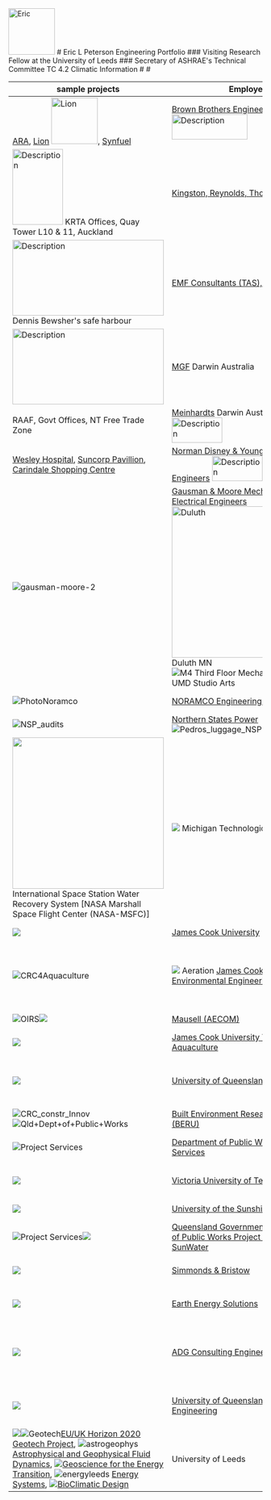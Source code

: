 <img width="92" alt="Eric" src="https://github.com/user-attachments/assets/5f89e734-5a71-46c1-a900-6892376699b2">
# Eric L Peterson Engineering Portfolio
### Visiting Research Fellow at the University of Leeds
### Secretary of ASHRAE's Technical Committee TC 4.2 Climatic Information
#
#

| sample projects | Employer | Start Date	| End Date | Position |
| -------- | -------- | ---------- | -------- | -------- |
| [ARA](BBE_ARA.md), [Lion](BBE_Lion.md) <img width="92" alt="Lion" src="https://cdn.myportfolio.com/d650ddcdd7e54bed00b059a36386e94a/45e10b0bbaa93520deb3d782_rw_1920.jpg?h=003e4f399fa60db043ccabdf106fdc47">, [Synfuel](BBE_Synfuel.md)| [Brown Brothers Engineers](BBE_.md) <img src="https://product.yellow.co.nz/content/5898884caea1435c14f330e748b33b268d9319919fc5c8f068e651106cef84c6/QVNTRVQjUWliTUNtMTdNT3ZJaTlNcW5jQWFX/Brown%20Brothers%20Engineers%20NZ%20Logo.png" alt=Description width="150" height="50"> | December 1982 | April 1984	| Sales Engineer | 
|	<img src="https://upload.wikimedia.org/wikipedia/commons/thumb/0/05/AMP_Tower_Auckland.jpg/220px-AMP_Tower_Auckland.jpg" alt=Description width="100" height="150"> KRTA Offices, Quay Tower L10 & 11, Auckland | [Kingston, Reynolds, Thom and Allardice](KRTA.md)	| April 1984	| February 1986	| Thermal Environmental Engineering | 
| <img src="https://content.api.news/v3/images/bin/037a80564d0e6acf7f608df5ad7184d8?width=1024" alt=Description width="300" height="150"> Dennis Bewsher's safe harbour | [EMF Consultants (TAS), P/L](EMF.md)	| April 1986	| May 1986 | Mechanical Engineer | 
|	<img src="https://upload.wikimedia.org/wikipedia/commons/7/7e/Aerial_view_of_Darwin_NT.jpg" alt=Description width="300" height="150"> | [MGF](MGF.md)	Darwin Australia | June 1986	| October 1986 | Mechanical Engineer | 
|	RAAF, Govt Offices, NT Free Trade Zone| [Meinhardts](Meinhardts.md)	Darwin Australia <img src="https://egans.com.au/wp-content/uploads/2016/06/meinhardt-logo-colour.jpg" alt=Description width="100" height="50"> | October 1986	| December 1986	| Mechanical Engineer  | 
|	[Wesley Hospital](Wesley.md), [Suncorp Pavillion](Suncorp.md), [Carindale Shopping Centre](Carindale.md)| [Norman Disney & Young Consulting Engineers](NDY.md)	<img src="https://cdn.prod.website-files.com/605038b679d21525d348dda5/605038b679d215352148e444_Norman%20Disney%20%26%20Young.jpg" alt=Description width="100" height="50"> | February 1987	| May 1989	| Project Engineer	| 
|	![gausman-moore-2](https://github.com/user-attachments/assets/c8dffc2f-ba0b-427f-968b-e2ae99e9362f) | [Gausman & Moore Mechanical and Electrical Engineers](GM.md)	<img width="300" alt="Duluth" src="https://upload.wikimedia.org/wikipedia/commons/2/2e/Duluth_Drone.jpg"> Duluth MN ![M4 Third Floor Mechanical snap](https://github.com/user-attachments/assets/34024a78-20bb-4fc8-9c6b-e0ea20c45363) UMD Studio Arts | September 1989	| November 1991	| Lead Mechanical Engineer	| 
|	![PhotoNoramco](https://github.com/user-attachments/assets/5da71e05-a017-4b1c-a561-f9d20de0df70)| [NORAMCO Engineering Corporation](Noramco.md)	| January 1992	| March 1993	| Mechanical Engineer	| 
|	![NSP_audits](https://github.com/user-attachments/assets/e0845559-ed30-445d-8d31-0e095f81f9ea)| [Northern States Power](NSP.md)	![Pedros_luggage_NSP](https://github.com/user-attachments/assets/22ef7193-5401-4e69-b60e-76ac2c333e69)| June 1993	| August 1993	| Energy Auditor | 
|	<img width="300" src="https://scx2.b-cdn.net/gfx/news/hires/2008/nasa_water_treatment_system.jpg"> International Space Station Water Recovery System [NASA Marshall Space Flight Center (NASA-MSFC)] | <img src="https://cdn.brandfetch.io/idEfwY5dSY/theme/dark/logo.svg?k=id64Mup7ac&t=1717599954265?t=1717599954265"> Michigan Technological University	| December 1993	| May 1994	| Environmental Engineering Laboratory Assistant | 
|	<img src="https://encrypted-tbn0.gstatic.com/images?q=tbn:ANd9GcSkSgD1iTUBCEu689Fq891IUzbWhDa-Z9GU2w&s">| [James Cook University](JCU1.md)	| July 1998	| November 1998	| Sessional Lecturer 	| 
| ![CRC4Aquaculture](https://github.com/user-attachments/assets/0df76dba-6529-4c60-861e-7d1f7f644bf3) |	<img src="https://www.globalseafood.org/wp-content/uploads/2000/10/Petersonfig3.jpg"> Aeration [James Cook University Environmental Engineering](JCU2.md)	| April 1999	| January 2002	| Kevin Stark Research Fellow in Civil and Environmental Engineering	| 
|	![OIRS](https://github.com/user-attachments/assets/9a707c9e-5446-4bb6-9a8b-b0d6a4c781f1)<img src="https://upload.wikimedia.org/wikipedia/commons/thumb/9/91/PortOfTownsville.png/640px-PortOfTownsville.png">| [Mausell (AECOM)](Maunsell.md)	| January 2002	| July 2002	| Water Engineer	| 
| <img src="https://scontent-man2-1.xx.fbcdn.net/v/t39.30808-1/302584441_609619960659176_3706026348039448656_n.jpg?stp=dst-jpg_s200x200&_nc_cat=106&ccb=1-7&_nc_sid=f4b9fd&_nc_ohc=K1y9fr8SuM4Q7kNvgESRWPW&_nc_ht=scontent-man2-1.xx&_nc_gid=AwHiPPmFghbajrY0Rh4PFLp&oh=00_AYBn8r-rfRtMcNraJLtqnkC6B4vpfC-gMfucmuBaOTdROQ&oe=670CABC7">| [James Cook University Tropical Aquaculture](JCU3.md)	| January 2002	| November 2002	| Sessional Lecturer	| 
|	<img src="https://upload.wikimedia.org/wikipedia/en/thumb/7/76/University_of_Queensland_%28crest%29.svg/640px-University_of_Queensland_%28crest%29.svg.png">| [University of Queensland](UQ1.md)	| November 2002	| November 2004	| Sessional Lecturer / Adjunct Research Fellow	| 
|	![CRC_constr_Innov](https://github.com/user-attachments/assets/011ba628-fbc8-4be0-b180-4f0cca954cdc)![Qld+Dept+of+Public+Works](https://github.com/user-attachments/assets/86f6d1d8-c91f-4ab0-92a5-6f9335486c91)| [Built Environment Research Unit (BERU)](BERU.md)	| November 2002	| November 2005	| Research Officer	| 
|	![Project Services](https://github.com/user-attachments/assets/512ce63d-872d-46a7-af2a-b7b72df3752f)| [Department of Public Works Project Services](DPW1.md)	| January 2006	| June 2006	| Senior Mechanical Engineer 	| 
|	<img src="https://encrypted-tbn0.gstatic.com/images?q=tbn:ANd9GcQmeXrvEi-yUnGSzaEUsYefM0A7VDZ6hWKoUw&s">| [Victoria University of Technology](VU.md)	| June 2006	| June 2010	| Lecturer of Architectural Engineering	| 
|	<img src="https://upload.wikimedia.org/wikipedia/en/thumb/c/c4/University_of_the_Sunshine_Coast_Logo.svg/375px-University_of_the_Sunshine_Coast_Logo.svg.png">| [University of the Sunshine Coast](USC.md)	| July 2010	| February 2011	| Senior Lecturer | 
|	![Project Services](https://github.com/user-attachments/assets/512ce63d-872d-46a7-af2a-b7b72df3752f)<img src="https://upload.wikimedia.org/wikipedia/en/c/ce/SunWater_logo.png">| [Queensland Government, Department of Public Works Project Services and SunWater](DPW2.md)| January 2011	| November 2012	| Senior Mechanical Engineer	| 
|	<img src="https://www.simmondsbristow.com.au/wp-content/uploads/2020/07/SimmonsandBristow_Logo-Long-01.png">| [Simmonds & Bristow](SB.md)	| February 2015	| June 2015	| Senior Mechanical Engineer  | 
|	<img src="https://ecoforest.com/wp-content/uploads/2022/05/Logo_ecoforest_.svg?x37723">| [Earth Energy Solutions](EES.md)	| July 2015	| December 2015	| Senior Mechanical Engineer	| 
|	<img src="https://www.adgce.com/wp-content/uploads/2021/03/adgce-logo.jpg.webp">| [ADG Consulting Engineers](ADG.md)	| January 2016	| July 2016	| Senior ESD and Mechanical Building Services Engineer	| 
|	<img src="https://encrypted-tbn0.gstatic.com/images?q=tbn:ANd9GcSodZDaKuazTCr1qLBVRcSUfeBSBS0zAG58HA&s">| [University of Queensland Advanced Engineering](UQ2.md)	| January 2013	| August 2016	| Research Engineer/ Sessional Lecturer 	| 
|	<img src="https://upload.wikimedia.org/wikipedia/en/thumb/b/b8/Leeds_University_logo.svg/375px-Leeds_University_logo.svg.png">![Geotech](https://github.com/user-attachments/assets/98594901-bbf4-4ee7-b939-6544c133cdb8)[EU/UK Horizon 2020 Geotech Project](GEOTECH.md), ![astrogeophys](https://github.com/user-attachments/assets/553a9d70-15fb-4b34-9914-09580eeac953)[Astrophysical and Geophysical Fluid Dynamics](PV.md), <img src="https://geosolutions.leeds.ac.uk/wp-content/uploads/sites/10/2020/10/Screenshot-2020-07-21-at-10.38.18-2-1.png">[Geoscience for the Energy Transition](Geoassets.md), ![energyleeds](https://github.com/user-attachments/assets/2fab5b02-dd8b-4668-9307-eaa643c8eebd) [Energy Systems](LES.md), <img src="https://sustainability.leeds.ac.uk/wp-content/uploads/sites/106/2020/09/RogerStevensCoolingPondLeedsLivingLabProject_1400x700-700x350.jpg">[BioClimatic Design](BC.md)| University of Leeds	| September 2016	| September 2024	| Visiting Researcher	| 
